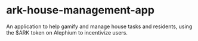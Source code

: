 # ark-house-management-app
An application to help gamify and manage house tasks and residents, using the $ARK token on Alephium to incentivize users.
